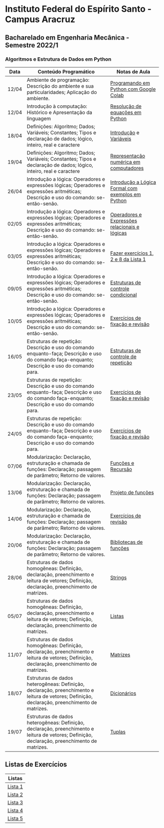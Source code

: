 # Instituto Federal do Espírito Santo - Campus Aracruz
## Bacharelado em Engenharia Mecânica - Semestre 2022/1
### Algoritmos e Estrutura de Dados em Python


| Data | Conteúdo Programático | Notas de Aula |
| --- | --- | --- |
| 12/04 | Ambiente de programação: Descrição do ambiente e sua particularidades; Aplicação do ambiente. | [Programando em Python com Google Colab](aula-colab.ipynb) |
| 12/04 | Introdução à computação: Histórico e Apresentação da linguagem | [Resolução de equações em Python](aula-01.ipynb) |
| 18/04| Definições: Algoritmo; Dados; Variáveis; Constantes; Tipos e declaração de dados; lógico, inteiro, real e caractere | [Introdução](aula-02.ipynb) e [Variáveis](aula-03.ipynb) |
| 19/04| Definições: Algoritmo; Dados; Variáveis; Constantes; Tipos e declaração de dados; lógico, inteiro, real e caractere | [Representação numérica em computadores](aula-04.ipynb) |
| 26/04| Introdução a lógica: Operadores e expressões lógicas; Operadores e expressões aritméticas; Descrição e uso do comando: se-então-senão. | [Introdução a Lógica Formal com exemplos em Python](aula-05-1.ipynb) |
| 02/05| Introdução a lógica: Operadores e expressões lógicas; Operadores e expressões aritméticas; Descrição e uso do comando: se-então-senão. | [Operadores e Expressões relacionais e lógicas](aula-05-2.ipynb) |
| 03/05| Introdução a lógica: Operadores e expressões lógicas; Operadores e expressões aritméticas; Descrição e uso do comando: se-então-senão. | [Fazer exercícios 1, 2 e 8 da Lista 1](lista-01.ipynb) |
| 09/05| Introdução a lógica: Operadores e expressões lógicas; Operadores e expressões aritméticas; Descrição e uso do comando: se-então-senão. | [Estruturas de controle condicional](aula-06.ipynb) |
| 10/05| Introdução a lógica: Operadores e expressões lógicas; Operadores e expressões aritméticas; Descrição e uso do comando: se-então-senão. | [Exercícios de fixação e revisão](revisao-if.ipynb) |
| 16/05| Estruturas de repetição: Descrição e uso do comando enquanto-faça; Descrição e uso do comando faça-enquanto; Descrição e uso do comando para. | [Estruturas de controle de repetição](aula-07.ipynb) |
| 23/05| Estruturas de repetição: Descrição e uso do comando enquanto-faça; Descrição e uso do comando faça-enquanto; Descrição e uso do comando para. | [Exercícios de fixação e revisão](revisao-loop.ipynb) |
| 24/05| Estruturas de repetição: Descrição e uso do comando enquanto-faça; Descrição e uso do comando faça-enquanto; Descrição e uso do comando para. | [Exercícios de fixação e revisão](lista-02.ipynb) |
| 07/06| Modularização: Declaração, estruturação e chamada de funções: Declaração; passagem de parâmetro; Retorno de valores. | [Funções e Recursão](aula-08.ipynb) |
| 13/06| Modularização: Declaração, estruturação e chamada de funções: Declaração; passagem de parâmetro; Retorno de valores. | [Projeto de funções](aula-09.ipynb)  |
| 14/06| Modularização: Declaração, estruturação e chamada de funções: Declaração; passagem de parâmetro; Retorno de valores. | [Exercícios de revisão](lista-03.ipynb) |
| 20/06| Modularização: Declaração, estruturação e chamada de funções: Declaração; passagem de parâmetro; Retorno de valores. | [Bibliotecas de funções](aula-10.ipynb)  |
| 28/06| Estruturas de dados homogêneas: Definição, declaração, preenchimento e leitura de vetores; Definição, declaração, preenchimento de matrizes. | [Strings](https://penseallen.github.io/PensePython2e/08-strings.html) |
| 05/07| Estruturas de dados homogêneas: Definição, declaração, preenchimento e leitura de vetores; Definição, declaração, preenchimento de matrizes. | [Listas](https://penseallen.github.io/PensePython2e/10-listas.html) |
| 11/07| Estruturas de dados homogêneas: Definição, declaração, preenchimento e leitura de vetores; Definição, declaração, preenchimento de matrizes. | [Matrizes](aula-11.ipynb) |
| 18/07| Estruturas de dados heterogêneas: Definição, declaração, preenchimento e leitura de vetores; Definição, declaração, preenchimento de matrizes. | [Dicionários](https://penseallen.github.io/PensePython2e/11-dicionarios.html) |
| 19/07| Estruturas de dados heterogêneas: Definição, declaração, preenchimento e leitura de vetores; Definição, declaração, preenchimento de matrizes. | [Tuplas](https://penseallen.github.io/PensePython2e/12-tuplas.html) |

## Listas de Exercícios

| Listas |
| ---    |
| [Lista 1](lista-01.ipynb) |
| [Lista 2](lista-02.ipynb) |
| [Lista 3](lista-03.ipynb) |
| [Lista 4](lista-04.ipynb) |
| [Lista 5](lista-05.ipynb) |
